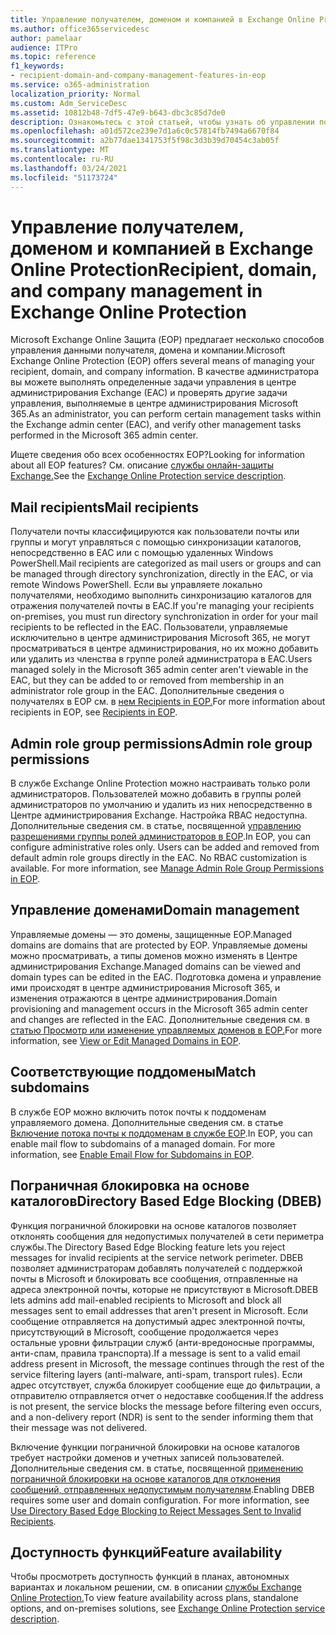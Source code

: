 ```yaml
---
title: Управление получателем, доменом и компанией в Exchange Online Protection
ms.author: office365servicedesc
author: pamelaar
audience: ITPro
ms.topic: reference
f1_keywords:
- recipient-domain-and-company-management-features-in-eop
ms.service: o365-administration
localization_priority: Normal
ms.custom: Adm_ServiceDesc
ms.assetid: 10812b48-7df5-47e9-b643-dbc3c85d7de0
description: Ознакомьтесь с этой статьей, чтобы узнать об управлении получателем, доменом и компанией в Microsoft Exchange Online защиты (EOP).
ms.openlocfilehash: a01d572ce239e7d1a6c0c57814fb7494a6670f84
ms.sourcegitcommit: a2b77dae1341753f5f98c3d3b39d70454c3ab05f
ms.translationtype: MT
ms.contentlocale: ru-RU
ms.lasthandoff: 03/24/2021
ms.locfileid: "51173724"
---
```

# <a name="recipient-domain-and-company-management-in-exchange-online-protection"></a><span data-ttu-id="f77ef-103">Управление получателем, доменом и компанией в Exchange Online Protection</span><span class="sxs-lookup"><span data-stu-id="f77ef-103">Recipient, domain, and company management in Exchange Online Protection</span></span>

<span data-ttu-id="f77ef-104">Microsoft Exchange Online Защита (EOP) предлагает несколько способов управления данными получателя, домена и компании.</span><span class="sxs-lookup"><span data-stu-id="f77ef-104">Microsoft Exchange Online Protection (EOP) offers several means of managing your recipient, domain, and company information.</span></span> <span data-ttu-id="f77ef-105">В качестве администратора вы можете выполнять определенные задачи управления в центре администрирования Exchange (EAC) и проверять другие задачи управления, выполняемые в центре администрирования Microsoft 365.</span><span class="sxs-lookup"><span data-stu-id="f77ef-105">As an administrator, you can perform certain management tasks within the Exchange admin center (EAC), and verify other management tasks performed in the Microsoft 365 admin center.</span></span>
  
<span data-ttu-id="f77ef-106">Ищете сведения обо всех особенностях EOP?</span><span class="sxs-lookup"><span data-stu-id="f77ef-106">Looking for information about all EOP features?</span></span> <span data-ttu-id="f77ef-107">См. описание [службы онлайн-защиты Exchange.](exchange-online-protection-service-description.md)</span><span class="sxs-lookup"><span data-stu-id="f77ef-107">See the [Exchange Online Protection service description](exchange-online-protection-service-description.md).</span></span>
  
## <a name="mail-recipients"></a><span data-ttu-id="f77ef-108">Mail recipients</span><span class="sxs-lookup"><span data-stu-id="f77ef-108">Mail recipients</span></span>

<span data-ttu-id="f77ef-109">Получатели почты классифицируются как пользователи почты или группы и могут управляться с помощью синхронизации каталогов, непосредственно в EAC или с помощью удаленных Windows PowerShell.</span><span class="sxs-lookup"><span data-stu-id="f77ef-109">Mail recipients are categorized as mail users or groups and can be managed through directory synchronization, directly in the EAC, or via remote Windows PowerShell.</span></span> <span data-ttu-id="f77ef-110">Если вы управляете локально получателями, необходимо выполнить синхронизацию каталогов для отражения получателей почты в EAC.</span><span class="sxs-lookup"><span data-stu-id="f77ef-110">If you're managing your recipients on-premises, you must run directory synchronization in order for your mail recipients to be reflected in the EAC.</span></span> <span data-ttu-id="f77ef-111">Пользователи, управляемые исключительно в центре администрирования Microsoft 365, не могут просматриваться в центре администрирования, но их можно добавить или удалить из членства в группе ролей администратора в EAC.</span><span class="sxs-lookup"><span data-stu-id="f77ef-111">Users managed solely in the Microsoft 365 admin center aren't viewable in the EAC, but they can be added to or removed from membership in an administrator role group in the EAC.</span></span> <span data-ttu-id="f77ef-112">Дополнительные сведения о получателях в EOP см. в [нем Recipients in EOP.](/microsoft-365/security/office-365-security/manage-recipients-in-eop)</span><span class="sxs-lookup"><span data-stu-id="f77ef-112">For more information about recipients in EOP, see [Recipients in EOP](/microsoft-365/security/office-365-security/manage-recipients-in-eop).</span></span>
  
## <a name="admin-role-group-permissions"></a><span data-ttu-id="f77ef-113">Admin role group permissions</span><span class="sxs-lookup"><span data-stu-id="f77ef-113">Admin role group permissions</span></span>

<span data-ttu-id="f77ef-p104">В службе Exchange Online Protection можно настраивать только роли администраторов. Пользователей можно добавить в группы ролей администраторов по умолчанию и удалить из них непосредственно в Центре администрирования Exchange. Настройка RBAC недоступна. Дополнительные сведения см. в статье, посвященной [управлению разрешениями группы ролей администраторов в EOP](/microsoft-365/security/office-365-security/manage-admin-role-group-permissions-in-eop).</span><span class="sxs-lookup"><span data-stu-id="f77ef-p104">In EOP, you can configure administrative roles only. Users can be added and removed from default admin role groups directly in the EAC. No RBAC customization is available. For more information, see [Manage Admin Role Group Permissions in EOP](/microsoft-365/security/office-365-security/manage-admin-role-group-permissions-in-eop).</span></span>
  
## <a name="domain-management"></a><span data-ttu-id="f77ef-118">Управление доменами</span><span class="sxs-lookup"><span data-stu-id="f77ef-118">Domain management</span></span>

<span data-ttu-id="f77ef-119">Управляемые домены — это домены, защищенные EOP.</span><span class="sxs-lookup"><span data-stu-id="f77ef-119">Managed domains are domains that are protected by EOP.</span></span> <span data-ttu-id="f77ef-120">Управляемые домены можно просматривать, а типы доменов можно изменять в Центре администрирования Exchange.</span><span class="sxs-lookup"><span data-stu-id="f77ef-120">Managed domains can be viewed and domain types can be edited in the EAC.</span></span> <span data-ttu-id="f77ef-121">Подготовка домена и управление ими происходят в центре администрирования Microsoft 365, и изменения отражаются в центре администрирования.</span><span class="sxs-lookup"><span data-stu-id="f77ef-121">Domain provisioning and management occurs in the Microsoft 365 admin center and changes are reflected in the EAC.</span></span> <span data-ttu-id="f77ef-122">Дополнительные сведения см. в [статью Просмотр или изменение управляемых доменов в EOP.](/microsoft-365/security/office-365-security/exchange-online-protection-overview)</span><span class="sxs-lookup"><span data-stu-id="f77ef-122">For more information, see [View or Edit Managed Domains in EOP](/microsoft-365/security/office-365-security/exchange-online-protection-overview).</span></span>
  
## <a name="match-subdomains"></a><span data-ttu-id="f77ef-123">Соответствующие поддомены</span><span class="sxs-lookup"><span data-stu-id="f77ef-123">Match subdomains</span></span>

<span data-ttu-id="f77ef-p106">В службе EOP можно включить поток почты к поддоменам управляемого домена. Дополнительные сведения см. в статье [Включение потока почты к поддоменам в службе EOP](/microsoft-365/security/office-365-security/mail-flow-in-eop).</span><span class="sxs-lookup"><span data-stu-id="f77ef-p106">In EOP, you can enable mail flow to subdomains of a managed domain. For more information, see [Enable Email Flow for Subdomains in EOP](/microsoft-365/security/office-365-security/mail-flow-in-eop).</span></span> 
  
## <a name="directory-based-edge-blocking-dbeb"></a><span data-ttu-id="f77ef-126">Пограничная блокировка на основе каталогов</span><span class="sxs-lookup"><span data-stu-id="f77ef-126">Directory Based Edge Blocking (DBEB)</span></span>

<span data-ttu-id="f77ef-127">Функция пограничной блокировки на основе каталогов позволяет отклонять сообщения для недопустимых получателей в сети периметра службы.</span><span class="sxs-lookup"><span data-stu-id="f77ef-127">The Directory Based Edge Blocking feature lets you reject messages for invalid recipients at the service network perimeter.</span></span> <span data-ttu-id="f77ef-128">DBEB позволяет администраторам добавлять получателей с поддержкой почты в Microsoft и блокировать все сообщения, отправленные на адреса электронной почты, которые не присутствуют в Microsoft.</span><span class="sxs-lookup"><span data-stu-id="f77ef-128">DBEB lets admins add mail-enabled recipients to Microsoft and block all messages sent to email addresses that aren't present in Microsoft.</span></span> <span data-ttu-id="f77ef-129">Если сообщение отправляется на допустимый адрес электронной почты, присутствующий в Microsoft, сообщение продолжается через остальные уровни фильтрации служб (анти-вредоносные программы, анти-спам, правила транспорта).</span><span class="sxs-lookup"><span data-stu-id="f77ef-129">If a message is sent to a valid email address present in Microsoft, the message continues through the rest of the service filtering layers (anti-malware, anti-spam, transport rules).</span></span> <span data-ttu-id="f77ef-130">Если адрес отсутствует, служба блокирует сообщение еще до фильтрации, а отправителю отправляется отчет о недоставке сообщения.</span><span class="sxs-lookup"><span data-stu-id="f77ef-130">If the address is not present, the service blocks the message before filtering even occurs, and a non-delivery report (NDR) is sent to the sender informing them that their message was not delivered.</span></span> 
  
<span data-ttu-id="f77ef-p108">Включение функции пограничной блокировки на основе каталогов требует настройки доменов и учетных записей пользователей. Дополнительные сведения см. в статье, посвященной [применению пограничной блокировки на основе каталогов для отклонения сообщений, отправленных недопустимым получателям](/exchange/mail-flow-best-practices/use-directory-based-edge-blocking).</span><span class="sxs-lookup"><span data-stu-id="f77ef-p108">Enabling DBEB requires some user and domain configuration. For more information, see [Use Directory Based Edge Blocking to Reject Messages Sent to Invalid Recipients](/exchange/mail-flow-best-practices/use-directory-based-edge-blocking).</span></span>
  
## <a name="feature-availability"></a><span data-ttu-id="f77ef-133">Доступность функций</span><span class="sxs-lookup"><span data-stu-id="f77ef-133">Feature availability</span></span>

<span data-ttu-id="f77ef-134">Чтобы просмотреть доступность функций в планах, автономных вариантах и локальном решении, см. в описании [службы Exchange Online Protection.](exchange-online-protection-service-description.md)</span><span class="sxs-lookup"><span data-stu-id="f77ef-134">To view feature availability across plans, standalone options, and on-premises solutions, see [Exchange Online Protection service description](exchange-online-protection-service-description.md).</span></span>